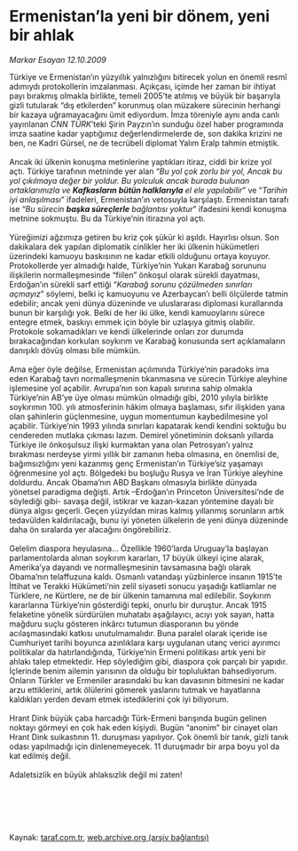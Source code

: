 # Ermenistan’la yeni bir dönem, yeni bir ahlak

*Markar Esayan 12.10.2009*

<div class="taraf_structure_2col_1zq">
<div class="margen_n">



 <p>Türkiye ve Ermenistan’ın yüzyıllık yalnızlığını bitirecek yolun en önemli resmî adımıydı protokollerin imzalanması. Açıkçası, içimde her zaman bir ihtiyat payı bırakmış olmakla birlikte, temeli 2005’te atılmış ve büyük bir başarıyla gizli tutularak “dış etkilerden” korunmuş olan müzakere sürecinin herhangi bir kazaya uğramayacağını ümit ediyordum. İmza töreniyle aynı anda canlı yayınlanan <i>CNN TÜRK</i>’teki Şirin Payzın’ın sunduğu özel haber programında imza saatine kadar yaptığımız değerlendirmelerde de, son dakika krizini ne ben, ne Kadri Gürsel, ne de tecrübeli diplomat Yalım Eralp tahmin etmiştik. <br/><br/>Ancak iki ülkenin konuşma metinlerine yaptıkları itiraz, ciddi bir krize yol açtı. Türkiye tarafının metninde yer alan “<i>Bu yol çok zorlu bir yol, Ancak bu yol çıkılmaya değer bir yoldur. Bu yolculuk ancak burada bulunan ortaklarımızla ve <b>Kafkasların bütün halklarıyla</b> el ele yapılabilir</i>” ve “<i>Tarihin iyi anlaşılması</i>” ifadeleri, Ermenistan’ın vetosuyla karşılaştı. Ermenistan tarafı ise “<i>Bu sürecin <b>başka süreçlerle</b> bağlantısı yoktur</i>” ifadesini kendi konuşma metnine sokmuştu. Bu da Türkiye’nin itirazına yol açtı. <br/><br/>Yüreğimizi ağzımıza getiren bu kriz çok şükür ki aşıldı. Hayırlısı olsun. Son dakikalara dek yapılan diplomatik cinlikler her iki ülkenin hükümetleri üzerindeki kamuoyu baskısının ne kadar etkili olduğunu ortaya koyuyor. Protokollerde yer almadığı halde, Türkiye’nin Yukarı Karabağ sorununu ilişkilerin normalleşmesinde “fiilen” önkoşul olarak sürekli dayatması, Erdoğan’ın sürekli sarf ettiği “<i>Karabağ sorunu çözülmeden sınırları açmayız</i>” söylemi, belki iç kamuoyunu ve Azerbaycan’ı belli ölçülerde tatmin edebilir; ancak yeni dünya düzeninde ve uluslararası diplomasi kurallarında bunun bir karşılığı yok. Belki de her iki ülke, kendi kamuoylarını sürece entegre etmek, baskıyı emmek için böyle bir uzlaşıya gitmiş olabilir. Protokole sokamadıkları ve kendi ülkelerinde onları zor durumda bırakacağından korkulan soykırım ve Karabağ konusunda sert açıklamaların danışıklı dövüş olması bile mümkün. <br/><br/>Ama eğer öyle değilse, Ermenistan açılımında Türkiye’nin paradoks ima eden Karabağ tavrı normalleşmenin tıkanmasına ve sürecin Türkiye aleyhine işlemesine yol açabilir. Avrupa’nın son kapalı sınırına sahip olmakla Türkiye’nin AB’ye üye olması mümkün olmadığı gibi, 2010 yılıyla birlikte soykırımın 100. yılı atmosferinin hâkim olmaya başlaması, sıfır ilişkiden yana olan şahinlerin güçlenmesine, uygun momentumun kaybedilmesine yol açabilir. Türkiye’nin 1993 yılında sınırları kapatarak kendi kendini soktuğu bu cendereden mutlaka çıkması lazım. Demirel yönetiminin doksanlı yıllarda Türkiye ile önkoşulsuz ilişki kurmaktan yana olan Petrosyan’ı yalnız bırakması nerdeyse yirmi yıllık bir zamanın heba olmasına, en önemlisi de, bağımsızlığını yeni kazanmış genç Ermenistan’ın Türkiye’siz yaşamayı öğrenmesine yol açtı. Bölgedeki bu boşluğu Rusya ve İran Türkiye aleyhine doldurdu. Ancak Obama’nın ABD Başkanı olmasıyla birlikte dünyada yönetsel paradigma değişti. Artık –Erdoğan’ın Princeton Üniversitesi’nde de söylediği gibi- savaşa değil, istikrar ve kazan-kazan yöntemine dayalı bir dünya algısı geçerli. Geçen yüzyıldan miras kalmış yıllanmış sorunların artık tedavülden kaldırılacağı, bunu iyi yöneten ülkelerin de yeni dünya düzeninde daha ön sıralarda yer alacağını öngörebiliriz. <br/><br/>Gelelim diaspora heyulasına... Özellikle 1960’larda Uruguay’la başlayan parlamentolarda alınan soykırım kararları, 17 büyük ülkeyi içine alarak, Amerika’ya dayandı ve normalleşmesinin tavsamasına bağlı olarak Obama’nın telaffuzuna kaldı. Osmanlı vatandaşı yüzbinlerce insanın 1915’te İttihat ve Terakki Hükümeti’nin zelil siyaseti sonucu yaşadığı katliamlar ne Türklere, ne Kürtlere, ne de bir ülkenin tamamına mal edilebilir. Soykırım kararlarına Türkiye’nin gösterdiği tepki, onurlu bir duruştur. Ancak 1915 felaketine yönelik sürdürülen muhatabı aşağılayıcı, acıyı yok sayan, hatta mağduru suçlu gösteren inkârcı tutumun diasporanın bu yönde acılaşmasındaki katkısı unutulmamalıdır. Buna paralel olarak içeride ise Cumhuriyet tarihi boyunca azınlıklara karşı uygulanan utanç verici ayırımcı politikalar da hatırlandığında, Türkiye’nin Ermeni politikası artık yeni bir ahlakı talep etmektedir. Hep söylediğim gibi, diaspora çok parçalı bir yapıdır. İçlerinde benim ailemin yarısının da olduğu bir topluluktan bahsediyorum. Onların Türkler ve Ermeniler arasındaki bu kan davasının bitmesini ne kadar arzu ettiklerini, artık ölülerini gömerek yaslarını tutmak ve hayatlarına kaldıkları yerden devam etmek istediklerini çok iyi biliyorum. <br/><br/>Hrant Dink büyük çaba harcadığı Türk-Ermeni barışında bugün gelinen noktayı görmeyi en çok hak eden kişiydi. Bugün “anonim” bir cinayet olan Hrant Dink suikastının 11. duruşması yapılıyor. Çok önemli bir tanık, gizli tanık odası yapılmadığı için dinlenemeyecek. 11 duruşmadır bir arpa boyu yol da kat edilmiş değil. <br/><br/>Adaletsizlik en büyük ahlaksızlık değil mi zaten!</p>
<br/>
<br/>
<br/>



<br/>


<div id="taraf_not">
</div>

</div>


</div>

Kaynak: [taraf.com.tr](http://www.taraf.com.tr:80/makale/7882.htm), [web.archive.org (arşiv bağlantısı)](http://web.archive.org/web/20091218184116/http://www.taraf.com.tr:80/makale/7882.htm)
